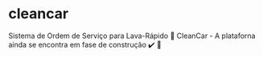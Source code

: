 # cleancar
 Sistema de Ordem de Serviço para Lava-Rápido
🚧 CleanCar - A plataforna ainda se encontra em fase de construção ✔️ 🚧
